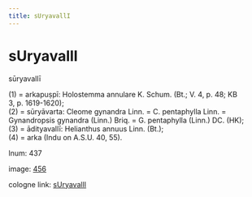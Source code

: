 ```yaml
---
title: sUryavallI
---
```


# sUryavallI

sūryavallī  <div n="P" />(1) = arkapuṣpī: Holostemma annulare K. Schum. (Bt.; V. 4, p. 48; KB <div n="lb" />3, p. 1619-1620); <div n="P" />(2) = sūryāvarta: Cleome gynandra Linn. = C. pentaphylla Linn. = <div n="lb" />Gynandropsis gynandra (Linn.) Briq. = G. pentaphylla (Linn.) DC. (HK); <div n="P" />(3) = ādityavallī: Helianthus annuus Linn. (Bt.); <div n="P" />(4) = arka (Indu on A.S.U. 40, 55).

lnum: 437

image: [456](https://www.sanskrit-lexicon.uni-koeln.de/scans/csl-apidev/servepdf.php?dict=snp&page=456)

cologne link: [sUryavallI](https://sanskrit-lexicon.uni-koeln.de/scans/csl-apidev/getword.php?dict=snp&key=sUryavallI)

